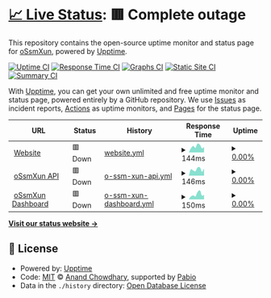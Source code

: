 # [📈 Live Status](https://status.ossmxun.net): <!--live status--> **🟥 Complete outage**

This repository contains the open-source uptime monitor and status page for [oSsmXun](https://status.ossmxun.net), powered by [Upptime](https://github.com/upptime/upptime).

[![Uptime CI](https://github.com/oSsmXun256/status/workflows/Uptime%20CI/badge.svg)](https://github.com/oSsmXun256/status/actions?query=workflow%3A%22Uptime+CI%22)
[![Response Time CI](https://github.com/oSsmXun256/status/workflows/Response%20Time%20CI/badge.svg)](https://github.com/oSsmXun256/status/actions?query=workflow%3A%22Response+Time+CI%22)
[![Graphs CI](https://github.com/oSsmXun256/status/workflows/Graphs%20CI/badge.svg)](https://github.com/oSsmXun256/status/actions?query=workflow%3A%22Graphs+CI%22)
[![Static Site CI](https://github.com/oSsmXun256/status/workflows/Static%20Site%20CI/badge.svg)](https://github.com/oSsmXun256/status/actions?query=workflow%3A%22Static+Site+CI%22)
[![Summary CI](https://github.com/oSsmXun256/status/workflows/Summary%20CI/badge.svg)](https://github.com/oSsmXun256/status/actions?query=workflow%3A%22Summary+CI%22)

With [Upptime](https://upptime.js.org), you can get your own unlimited and free uptime monitor and status page, powered entirely by a GitHub repository. We use [Issues](https://github.com/oSsmXun256/status/issues) as incident reports, [Actions](https://github.com/oSsmXun256/status/actions) as uptime monitors, and [Pages](https://status.ossmxun.net) for the status page.

<!--start: status pages-->
<!-- This summary is generated by Upptime (https://github.com/upptime/upptime) -->
<!-- Do not edit this manually, your changes will be overwritten -->
<!-- prettier-ignore -->
| URL | Status | History | Response Time | Uptime |
| --- | ------ | ------- | ------------- | ------ |
| <img alt="" src="https://icons.duckduckgo.com/ip3/ossmxun.net.ico" height="13"> [Website](https://ossmxun.net) | 🟥 Down | [website.yml](https://github.com/oSsmXun256/status/commits/HEAD/history/website.yml) | <details><summary><img alt="Response time graph" src="./graphs/website/response-time-week.png" height="20"> 144ms</summary><br><a href="https://status.ossmxun.net/history/website"><img alt="Response time 211" src="https://img.shields.io/endpoint?url=https%3A%2F%2Fraw.githubusercontent.com%2FoSsmXun256%2Fstatus%2FHEAD%2Fapi%2Fwebsite%2Fresponse-time.json"></a><br><a href="https://status.ossmxun.net/history/website"><img alt="24-hour response time 111" src="https://img.shields.io/endpoint?url=https%3A%2F%2Fraw.githubusercontent.com%2FoSsmXun256%2Fstatus%2FHEAD%2Fapi%2Fwebsite%2Fresponse-time-day.json"></a><br><a href="https://status.ossmxun.net/history/website"><img alt="7-day response time 144" src="https://img.shields.io/endpoint?url=https%3A%2F%2Fraw.githubusercontent.com%2FoSsmXun256%2Fstatus%2FHEAD%2Fapi%2Fwebsite%2Fresponse-time-week.json"></a><br><a href="https://status.ossmxun.net/history/website"><img alt="30-day response time 156" src="https://img.shields.io/endpoint?url=https%3A%2F%2Fraw.githubusercontent.com%2FoSsmXun256%2Fstatus%2FHEAD%2Fapi%2Fwebsite%2Fresponse-time-month.json"></a><br><a href="https://status.ossmxun.net/history/website"><img alt="1-year response time 211" src="https://img.shields.io/endpoint?url=https%3A%2F%2Fraw.githubusercontent.com%2FoSsmXun256%2Fstatus%2FHEAD%2Fapi%2Fwebsite%2Fresponse-time-year.json"></a></details> | <details><summary><a href="https://status.ossmxun.net/history/website">0.00%</a></summary><a href="https://status.ossmxun.net/history/website"><img alt="All-time uptime 23.17%" src="https://img.shields.io/endpoint?url=https%3A%2F%2Fraw.githubusercontent.com%2FoSsmXun256%2Fstatus%2FHEAD%2Fapi%2Fwebsite%2Fuptime.json"></a><br><a href="https://status.ossmxun.net/history/website"><img alt="24-hour uptime 0.00%" src="https://img.shields.io/endpoint?url=https%3A%2F%2Fraw.githubusercontent.com%2FoSsmXun256%2Fstatus%2FHEAD%2Fapi%2Fwebsite%2Fuptime-day.json"></a><br><a href="https://status.ossmxun.net/history/website"><img alt="7-day uptime 0.00%" src="https://img.shields.io/endpoint?url=https%3A%2F%2Fraw.githubusercontent.com%2FoSsmXun256%2Fstatus%2FHEAD%2Fapi%2Fwebsite%2Fuptime-week.json"></a><br><a href="https://status.ossmxun.net/history/website"><img alt="30-day uptime 1.69%" src="https://img.shields.io/endpoint?url=https%3A%2F%2Fraw.githubusercontent.com%2FoSsmXun256%2Fstatus%2FHEAD%2Fapi%2Fwebsite%2Fuptime-month.json"></a><br><a href="https://status.ossmxun.net/history/website"><img alt="1-year uptime 23.17%" src="https://img.shields.io/endpoint?url=https%3A%2F%2Fraw.githubusercontent.com%2FoSsmXun256%2Fstatus%2FHEAD%2Fapi%2Fwebsite%2Fuptime-year.json"></a></details>
| <img alt="" src="https://icons.duckduckgo.com/ip3/api.ossmxun.net.ico" height="13"> [oSsmXun API](https://api.ossmxun.net/health) | 🟥 Down | [o-ssm-xun-api.yml](https://github.com/oSsmXun256/status/commits/HEAD/history/o-ssm-xun-api.yml) | <details><summary><img alt="Response time graph" src="./graphs/o-ssm-xun-api/response-time-week.png" height="20"> 146ms</summary><br><a href="https://status.ossmxun.net/history/o-ssm-xun-api"><img alt="Response time 210" src="https://img.shields.io/endpoint?url=https%3A%2F%2Fraw.githubusercontent.com%2FoSsmXun256%2Fstatus%2FHEAD%2Fapi%2Fo-ssm-xun-api%2Fresponse-time.json"></a><br><a href="https://status.ossmxun.net/history/o-ssm-xun-api"><img alt="24-hour response time 129" src="https://img.shields.io/endpoint?url=https%3A%2F%2Fraw.githubusercontent.com%2FoSsmXun256%2Fstatus%2FHEAD%2Fapi%2Fo-ssm-xun-api%2Fresponse-time-day.json"></a><br><a href="https://status.ossmxun.net/history/o-ssm-xun-api"><img alt="7-day response time 146" src="https://img.shields.io/endpoint?url=https%3A%2F%2Fraw.githubusercontent.com%2FoSsmXun256%2Fstatus%2FHEAD%2Fapi%2Fo-ssm-xun-api%2Fresponse-time-week.json"></a><br><a href="https://status.ossmxun.net/history/o-ssm-xun-api"><img alt="30-day response time 155" src="https://img.shields.io/endpoint?url=https%3A%2F%2Fraw.githubusercontent.com%2FoSsmXun256%2Fstatus%2FHEAD%2Fapi%2Fo-ssm-xun-api%2Fresponse-time-month.json"></a><br><a href="https://status.ossmxun.net/history/o-ssm-xun-api"><img alt="1-year response time 210" src="https://img.shields.io/endpoint?url=https%3A%2F%2Fraw.githubusercontent.com%2FoSsmXun256%2Fstatus%2FHEAD%2Fapi%2Fo-ssm-xun-api%2Fresponse-time-year.json"></a></details> | <details><summary><a href="https://status.ossmxun.net/history/o-ssm-xun-api">0.00%</a></summary><a href="https://status.ossmxun.net/history/o-ssm-xun-api"><img alt="All-time uptime 19.68%" src="https://img.shields.io/endpoint?url=https%3A%2F%2Fraw.githubusercontent.com%2FoSsmXun256%2Fstatus%2FHEAD%2Fapi%2Fo-ssm-xun-api%2Fuptime.json"></a><br><a href="https://status.ossmxun.net/history/o-ssm-xun-api"><img alt="24-hour uptime 0.00%" src="https://img.shields.io/endpoint?url=https%3A%2F%2Fraw.githubusercontent.com%2FoSsmXun256%2Fstatus%2FHEAD%2Fapi%2Fo-ssm-xun-api%2Fuptime-day.json"></a><br><a href="https://status.ossmxun.net/history/o-ssm-xun-api"><img alt="7-day uptime 0.00%" src="https://img.shields.io/endpoint?url=https%3A%2F%2Fraw.githubusercontent.com%2FoSsmXun256%2Fstatus%2FHEAD%2Fapi%2Fo-ssm-xun-api%2Fuptime-week.json"></a><br><a href="https://status.ossmxun.net/history/o-ssm-xun-api"><img alt="30-day uptime 1.69%" src="https://img.shields.io/endpoint?url=https%3A%2F%2Fraw.githubusercontent.com%2FoSsmXun256%2Fstatus%2FHEAD%2Fapi%2Fo-ssm-xun-api%2Fuptime-month.json"></a><br><a href="https://status.ossmxun.net/history/o-ssm-xun-api"><img alt="1-year uptime 19.68%" src="https://img.shields.io/endpoint?url=https%3A%2F%2Fraw.githubusercontent.com%2FoSsmXun256%2Fstatus%2FHEAD%2Fapi%2Fo-ssm-xun-api%2Fuptime-year.json"></a></details>
| <img alt="" src="https://icons.duckduckgo.com/ip3/dashboard.ossmxun.net.ico" height="13"> [oSsmXun Dashboard](https://dashboard.ossmxun.net) | 🟥 Down | [o-ssm-xun-dashboard.yml](https://github.com/oSsmXun256/status/commits/HEAD/history/o-ssm-xun-dashboard.yml) | <details><summary><img alt="Response time graph" src="./graphs/o-ssm-xun-dashboard/response-time-week.png" height="20"> 150ms</summary><br><a href="https://status.ossmxun.net/history/o-ssm-xun-dashboard"><img alt="Response time 331" src="https://img.shields.io/endpoint?url=https%3A%2F%2Fraw.githubusercontent.com%2FoSsmXun256%2Fstatus%2FHEAD%2Fapi%2Fo-ssm-xun-dashboard%2Fresponse-time.json"></a><br><a href="https://status.ossmxun.net/history/o-ssm-xun-dashboard"><img alt="24-hour response time 142" src="https://img.shields.io/endpoint?url=https%3A%2F%2Fraw.githubusercontent.com%2FoSsmXun256%2Fstatus%2FHEAD%2Fapi%2Fo-ssm-xun-dashboard%2Fresponse-time-day.json"></a><br><a href="https://status.ossmxun.net/history/o-ssm-xun-dashboard"><img alt="7-day response time 150" src="https://img.shields.io/endpoint?url=https%3A%2F%2Fraw.githubusercontent.com%2FoSsmXun256%2Fstatus%2FHEAD%2Fapi%2Fo-ssm-xun-dashboard%2Fresponse-time-week.json"></a><br><a href="https://status.ossmxun.net/history/o-ssm-xun-dashboard"><img alt="30-day response time 167" src="https://img.shields.io/endpoint?url=https%3A%2F%2Fraw.githubusercontent.com%2FoSsmXun256%2Fstatus%2FHEAD%2Fapi%2Fo-ssm-xun-dashboard%2Fresponse-time-month.json"></a><br><a href="https://status.ossmxun.net/history/o-ssm-xun-dashboard"><img alt="1-year response time 331" src="https://img.shields.io/endpoint?url=https%3A%2F%2Fraw.githubusercontent.com%2FoSsmXun256%2Fstatus%2FHEAD%2Fapi%2Fo-ssm-xun-dashboard%2Fresponse-time-year.json"></a></details> | <details><summary><a href="https://status.ossmxun.net/history/o-ssm-xun-dashboard">0.00%</a></summary><a href="https://status.ossmxun.net/history/o-ssm-xun-dashboard"><img alt="All-time uptime 23.17%" src="https://img.shields.io/endpoint?url=https%3A%2F%2Fraw.githubusercontent.com%2FoSsmXun256%2Fstatus%2FHEAD%2Fapi%2Fo-ssm-xun-dashboard%2Fuptime.json"></a><br><a href="https://status.ossmxun.net/history/o-ssm-xun-dashboard"><img alt="24-hour uptime 0.00%" src="https://img.shields.io/endpoint?url=https%3A%2F%2Fraw.githubusercontent.com%2FoSsmXun256%2Fstatus%2FHEAD%2Fapi%2Fo-ssm-xun-dashboard%2Fuptime-day.json"></a><br><a href="https://status.ossmxun.net/history/o-ssm-xun-dashboard"><img alt="7-day uptime 0.00%" src="https://img.shields.io/endpoint?url=https%3A%2F%2Fraw.githubusercontent.com%2FoSsmXun256%2Fstatus%2FHEAD%2Fapi%2Fo-ssm-xun-dashboard%2Fuptime-week.json"></a><br><a href="https://status.ossmxun.net/history/o-ssm-xun-dashboard"><img alt="30-day uptime 1.69%" src="https://img.shields.io/endpoint?url=https%3A%2F%2Fraw.githubusercontent.com%2FoSsmXun256%2Fstatus%2FHEAD%2Fapi%2Fo-ssm-xun-dashboard%2Fuptime-month.json"></a><br><a href="https://status.ossmxun.net/history/o-ssm-xun-dashboard"><img alt="1-year uptime 23.17%" src="https://img.shields.io/endpoint?url=https%3A%2F%2Fraw.githubusercontent.com%2FoSsmXun256%2Fstatus%2FHEAD%2Fapi%2Fo-ssm-xun-dashboard%2Fuptime-year.json"></a></details>

<!--end: status pages-->

[**Visit our status website →**](https://status.ossmxun.net)

## 📄 License

- Powered by: [Upptime](https://github.com/upptime/upptime)
- Code: [MIT](./LICENSE) © [Anand Chowdhary](https://anandchowdhary.com), supported by [Pabio](https://pabio.com)
- Data in the `./history` directory: [Open Database License](https://opendatacommons.org/licenses/odbl/1-0/)
